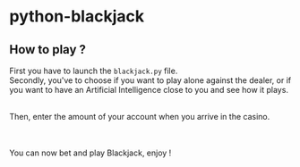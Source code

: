 # python-blackjack

<h2>How to play ?</h2>
<p>First you have to launch the <code>blackjack.py</code> file.<br>Secondly, you've to choose if you want to play alone against the dealer, or if you want to have an Artificial Intelligence close to you and see how it plays.</p>
<p><br>Then, enter the amount of your account when you arrive in the casino.</p>
<p><br><br>You can now bet and play Blackjack, enjoy !</p>
